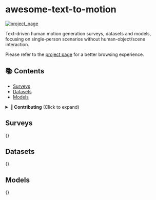 # awesome-text-to-motion

<a href='https://zilize.github.io/awesome-text-to-motion/'>
  <img src='https://img.shields.io/badge/Project-Page-%23df5b46?style=flat&logo=Google%20chrome&logoColor=%23df5b46'  alt="project_page"/></a> 

Text-driven human motion generation surveys, datasets and models, focusing on single-person scenarios without human-object/scene interaction.

Please refer to the [project page](https://zilize.github.io/awesome-text-to-motion/) for a better browsing experience.

## 📚 Contents

- [Surveys](#surveys)
- [Datasets](#datasets)
- [Models](#models)

<details>
<summary><b>🤝 Contributing</b> (Click to expand)</summary>

We welcome contributions to make this repository more comprehensive and up-to-date! 

### How to Contribute

1. **Fork this repository** to your GitHub account
2. **Create a new branch** for your contribution
3. **Add your papers** following the guidelines below
4. **Submit a Pull Request** with a clear description of your changes

### Adding Papers

#### For Papers with arXiv IDs:
- **File**: `data/arxiv.csv`
- **Format**: Add a new row with the following columns:
  - `arxiv_id`: The arXiv ID (e.g., "2507.05419")
  - `survey`: "1" if it's a survey paper, "0" otherwise
  - `survey_abbr`: Abbreviation for survey papers (e.g., "Survey2507")
  - `model`: "1" if it's a model paper, "0" otherwise
  - `model_abbr`: Abbreviation for model papers (e.g., "MotionGen")
  - `dataset`: "1" if it's a dataset paper, "0" otherwise
  - `dataset_abbr`: Abbreviation for dataset papers (e.g., "MotionX")
  - `submission`: Conference/journal name (e.g., "CVPR")
  - `submission_year`: Year of submission (e.g., "2025")
  - `page`: Project page URL (if available)
  - `repo`: GitHub repository URL (if available)
  - `backbone_tags`: Comma-separated backbone tags (e.g., "Transformer, Diffusion")
  - `approach_tags`: Comma-separated approach tags (e.g., "Physical, Editing")

#### For Papers without arXiv IDs:
- **File**: `data/without-arxiv.json`
- **Format**: Add a new JSON object with the following structure:
```json
{{
    "arxiv_id": "random-key-for-your-interest",
    "title": "Paper Title",
    "abstract": "Paper abstract...",
    "authors": ["Author 1", "Author 2"],
    "year": 2025,
    "month": 7,
    "url": "https://paper-url.com",
    "survey": false,
    "survey_abbr": "",
    "model": true,
    "model_abbr": "ModelName",
    "dataset": false,
    "dataset_abbr": "",
    "submission": "Conference",
    "submission_year": "2025",
    "page": "https://project-page.com",
    "repo": "https://github.com/user_name/repo",
    "backbone_tags": "Transformer, Diffusion",
    "approach_tags": "Physical, Editing"
}}
```

### Guidelines

- **Ensure accuracy**: Verify all information before submitting
- **Follow format**: Use the exact column names and data types
- **Be descriptive**: Provide clear and informative tags
- **Include links**: Add project pages and code repositories when available
- **Check duplicates**: Avoid adding papers that already exist

Thank you for contributing to the text-to-motion research community! 🚀

</details>

## Surveys

{}

## Datasets

{}

## Models

{}
